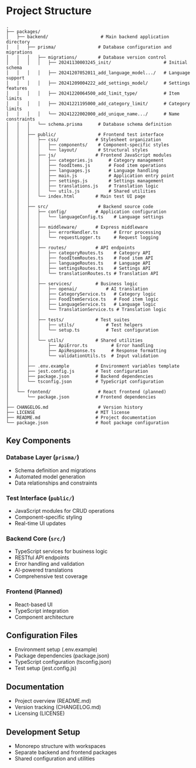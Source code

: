 # Project Structure

```
.
├── packages/
│   ├── backend/                    # Main backend application directory
│   │   ├── prisma/                # Database configuration and migrations
│   │   │   ├── migrations/        # Database version control
│   │   │   │   ├── 20241130003245_init/                    # Initial schema
│   │   │   │   ├── 20241207052011_add_language_model.../   # Language support
│   │   │   │   ├── 20241209004222_add_settings_model/      # Settings features
│   │   │   │   ├── 20241220064500_add_limit_type/          # Item limits
│   │   │   │   ├── 20241221195000_add_category_limit/      # Category limits
│   │   │   │   └── 20241222002000_add_unique_name.../      # Name constraints
│   │   │   └── schema.prisma      # Database schema definition
│   │   │
│   │   ├── public/                # Frontend test interface
│   │   │   ├── css/              # Stylesheet organization
│   │   │   │   ├── components/    # Component-specific styles
│   │   │   │   └── layout/        # Structural styles
│   │   │   ├── js/               # Frontend JavaScript modules
│   │   │   │   ├── categories.js      # Category management
│   │   │   │   ├── foodItems.js       # Food item operations
│   │   │   │   ├── languages.js       # Language handling
│   │   │   │   ├── main.js            # Application entry point
│   │   │   │   ├── settings.js        # Settings management
│   │   │   │   ├── translations.js    # Translation logic
│   │   │   │   └── utils.js           # Shared utilities
│   │   │   └── index.html        # Main test UI page
│   │   │
│   │   ├── src/                   # Backend source code
│   │   │   ├── config/           # Application configuration
│   │   │   │   └── languageConfig.ts    # Language settings
│   │   │   │
│   │   │   ├── middleware/       # Express middleware
│   │   │   │   ├── errorHandler.ts      # Error processing
│   │   │   │   └── requestLogger.ts     # Request logging
│   │   │   │
│   │   │   ├── routes/           # API endpoints
│   │   │   │   ├── categoryRoutes.ts    # Category API
│   │   │   │   ├── foodItemRoutes.ts    # Food item API
│   │   │   │   ├── languageRoutes.ts    # Language API
│   │   │   │   ├── settingsRoutes.ts    # Settings API
│   │   │   │   └── translationRoutes.ts # Translation API
│   │   │   │
│   │   │   ├── services/         # Business logic
│   │   │   │   ├── openai/           # AI translation
│   │   │   │   ├── CategoryService.ts   # Category logic
│   │   │   │   ├── FoodItemService.ts   # Food item logic
│   │   │   │   ├── LanguageService.ts   # Language logic
│   │   │   │   └── TranslationService.ts # Translation logic
│   │   │   │
│   │   │   ├── tests/            # Test suites
│   │   │   │   ├── utils/            # Test helpers
│   │   │   │   └── setup.ts          # Test configuration
│   │   │   │
│   │   │   └── utils/            # Shared utilities
│   │   │       ├── ApiError.ts         # Error handling
│   │   │       ├── ApiResponse.ts      # Response formatting
│   │   │       └── validationUtils.ts  # Input validation
│   │   │
│   │   ├── .env.example          # Environment variables template
│   │   ├── jest.config.js        # Test configuration
│   │   ├── package.json          # Backend dependencies
│   │   └── tsconfig.json         # TypeScript configuration
│   │
│   └── frontend/                  # React frontend (planned)
│       └── package.json          # Frontend dependencies
│
├── CHANGELOG.md                   # Version history
├── LICENSE                       # MIT license
├── README.md                     # Project documentation
└── package.json                  # Root package configuration
```

## Key Components

### Database Layer (`prisma/`)
- Schema definition and migrations
- Automated model generation
- Data relationships and constraints

### Test Interface (`public/`)
- JavaScript modules for CRUD operations
- Component-specific styling
- Real-time UI updates

### Backend Core (`src/`)
- TypeScript services for business logic
- RESTful API endpoints
- Error handling and validation
- AI-powered translations
- Comprehensive test coverage

### Frontend (Planned)
- React-based UI
- TypeScript integration
- Component architecture

## Configuration Files
- Environment setup (.env.example)
- Package dependencies (package.json)
- TypeScript configuration (tsconfig.json)
- Test setup (jest.config.js)

## Documentation
- Project overview (README.md)
- Version tracking (CHANGELOG.md)
- Licensing (LICENSE)

## Development Setup
- Monorepo structure with workspaces
- Separate backend and frontend packages
- Shared configuration and utilities